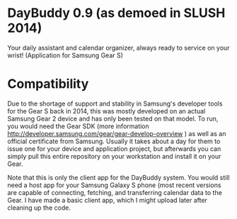 # DayBuddy 0.9 (as demoed in SLUSH 2014)
Your daily assistant and calendar organizer, always ready to service on your wrist! (Application for Samsung Gear S)

# Compatibility
Due to the shortage of support and stability in Samsung's developer tools for the Gear S back in 2014, this was mostly developed on an actual Samsung Gear 2 device and has only been tested on that model. To run, you would need the Gear SDK (more information http://developer.samsung.com/gear/gear-develop-overview ) as well as an official certificate from Samsung. Usually it takes about a day for them to issue one for your device and application project, but afterwards you can simply pull this entire repository on your workstation and install it on your Gear.

Note that this is only the client app for the DayBuddy system. You would still need a host app for your Samsung Galaxy S phone (most recent versions are capable of connecting, fetching, and transferring calendar data to the Gear. I have made a basic client app, which I might upload later after cleaning up the code.
